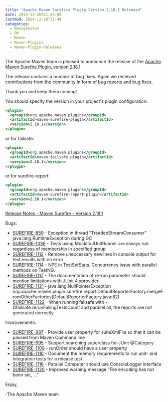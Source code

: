 ```yaml
---
title: "Apache Maven Surefire Plugin Version 2.18.1 Released"
date: 2014-12-28T21:44:00
lastmod: 2014-12-28T21:44
categories:
  - Neuigkeiten
  - BM
  - Maven
  - Maven-Plugins
  - Maven-Plugin-Releases
---
```

The Apache Maven team is pleased to announce the release of the 
[Apache Maven Surefire Plugin, version 2.18.1](http://maven.apache.org/plugins/maven-surefire-plugin/).

The release contains a number of bug fixes.
Again we received contributions from the community in form of bug reports
and bug fixes.

Thank you and keep them coming!


You should specify the version in your project's plugin configuration:

```xml
<plugin>
  <groupId>org.apache.maven.plugins</groupId>
  <artifactId>maven-surefire-plugin</artifactId>
  <version>2.18.1</version>
</plugin>
```

or for failsafe:

```xml
<plugin>
  <groupId>org.apache.maven.plugins</groupId>
  <artifactId>maven-failsafe-plugin</artifactId>
  <version>2.18.1</version>
</plugin>
```

or for surefire-report:

```xml
<plugin>
  <groupId>org.apache.maven.plugins</groupId>
  <artifactId>maven-surefire-report-plugin</artifactId>
  <version>2.18.1</version>
</plugin>
```


<!-- more -->

[Release Notes - Maven Surefire - Version 2.18.1](http://jira.codehaus.org/secure/ReleaseNote.jspa?projectId=10541&version=20814)

Bugs:

 * [SUREFIRE-859](https://issues.apache.org/jira/browse/SUREFIRE-859) - Exception in thread "TreadedStreamConsumer" java.lang.RuntimeException during GC
 * [SUREFIRE-1036](https://issues.apache.org/jira/browse/SUREFIRE-1036) - Tests using MockitoJUnitRunner are always run regardless of membership in specified group
 * [SUREFIRE-1112](https://issues.apache.org/jira/browse/SUREFIRE-1112) - Remove uneccessary newlines in console output for test results with no error
 * [SUREFIRE-1114](https://issues.apache.org/jira/browse/SUREFIRE-1114) - NPE in TestSetStats. Concurrency issue with parallel methods on TestNG.
 * [SUREFIRE-1117](https://issues.apache.org/jira/browse/SUREFIRE-1117) - The documentation of re-run parameter should mention limitations with JUnit 4.xprovider
 * [SUREFIRE-1121](https://issues.apache.org/jira/browse/SUREFIRE-1121) - java.lang.NullPointerException org.apache.maven.plugin.surefire.report.DefaultReporterFactory.mergeFromOtherFactories(DefaultReporterFactory.java:82)
 * [SUREFIRE-1122](https://issues.apache.org/jira/browse/SUREFIRE-1122) - When running failsafe with -Dfailsafe.rerunFailingTestsCount and parallel all, the reports are not
generated correctly

Improvements:

 * [SUREFIRE-987](https://issues.apache.org/jira/browse/SUREFIRE-987) - Provide user property for suiteXmlFile so that it can be passed from Maven Command line
 * [SUREFIRE-995](https://issues.apache.org/jira/browse/SUREFIRE-995) - Support searching superclass for JUnit @Category
 * [SUREFIRE-1109](https://issues.apache.org/jira/browse/SUREFIRE-1109) - runOrder should have a user property
 * [SUREFIRE-1110](https://issues.apache.org/jira/browse/SUREFIRE-1110) - Document the memory requirements to run unit- and integration tests for a release test
 * [SUREFIRE-1116](https://issues.apache.org/jira/browse/SUREFIRE-1116) - Parallel Computer should use ConsoleLogger interface
 * [SUREFIRE-1120](https://issues.apache.org/jira/browse/SUREFIRE-1120) - Improved warning message "File encoding has not been set, ..."

Enjoy,

-The Apache Maven team

